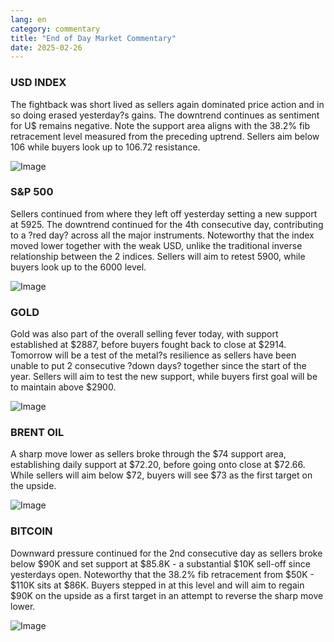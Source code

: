 ```yaml
---
lang: en
category: commentary
title: "End of Day Market Commentary"
date: 2025-02-26
---
```


### USD INDEX

The fightback was short lived as sellers again dominated price action and in so doing erased yesterday?s gains. The downtrend continues as sentiment for U$ remains negative. Note the support area aligns with the 38.2% fib retracement level measured from the preceding uptrend. Sellers aim below 106 while buyers look up to 106.72 resistance.

![Image](https://markleighedu.github.io/img/Feb-2025/26-Feb-2025/usdindex.jpg)

### S&P 500

Sellers continued from where they left off yesterday setting a new support at 5925. The downtrend continued for the 4th consecutive day, contributing to a ?red day? across all the major instruments. Noteworthy that the index moved lower together with the weak USD, unlike the traditional inverse relationship between the 2 indices. Sellers will aim to retest 5900, while buyers look up to the 6000 level.

![Image](https://markleighedu.github.io/img/Feb-2025/26-Feb-2025/sp500.jpg)

### GOLD

Gold was also part of the overall selling fever today, with support established at $2887, before buyers fought back to close at $2914. Tomorrow will be a test of the metal?s resilience as sellers have been unable to put 2 consecutive ?down days? together since the start of the year. Sellers will aim to test the new support, while buyers first goal will be to maintain above $2900.

![Image](https://markleighedu.github.io/img/Feb-2025/26-Feb-2025/gold.jpg)

### BRENT OIL

A sharp move lower as sellers broke through the $74 support area, establishing daily support at $72.20, before going onto close at $72.66. While sellers will aim below $72, buyers will see $73 as the first target on the upside.

![Image](https://markleighedu.github.io/img/Feb-2025/26-Feb-2025/brentoil.jpg)

### BITCOIN

Downward pressure continued for the 2nd consecutive day as sellers broke below $90K and set support at $85.8K - a substantial $10K sell-off since yesterdays open. Noteworthy that the 38.2% fib retracement from $50K - $110K sits at $86K. Buyers stepped in at this level and will aim to regain $90K on the upside as a first target in an attempt to reverse the sharp move lower.

![Image](https://markleighedu.github.io/img/Feb-2025/26-Feb-2025/bitcoin.jpg)

